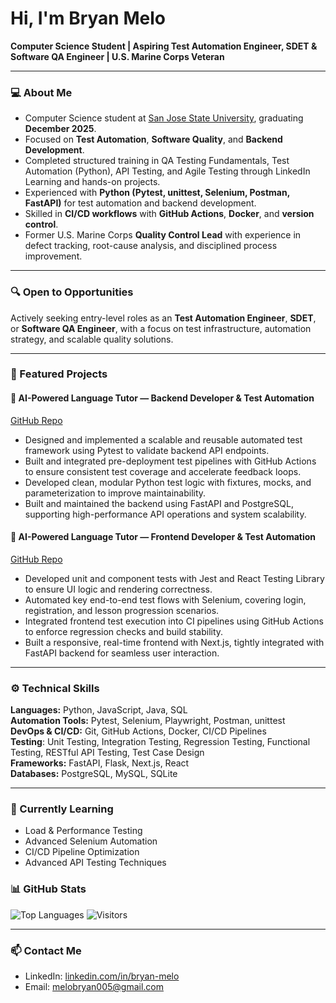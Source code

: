 # Hi, I'm Bryan Melo

**Computer Science Student | Aspiring Test Automation Engineer, SDET & Software QA Engineer | U.S. Marine Corps Veteran**

---

### 💻 About Me

- Computer Science student at [San Jose State University](https://www.sjsu.edu/cs/), graduating **December 2025**.
- Focused on **Test Automation**, **Software Quality**, and **Backend Development**.
- Completed structured training in QA Testing Fundamentals, Test Automation (Python), API Testing, and Agile Testing through LinkedIn Learning and hands-on projects.
- Experienced with **Python (Pytest, unittest, Selenium, Postman, FastAPI)** for test automation and backend development.
- Skilled in **CI/CD workflows** with **GitHub Actions**, **Docker**, and **version control**.
- Former U.S. Marine Corps **Quality Control Lead** with experience in defect tracking, root-cause analysis, and disciplined process improvement.

---

### 🔍 Open to Opportunities

Actively seeking entry-level roles as an **Test Automation Engineer**,  **SDET**, or **Software QA Engineer**, with a focus on test infrastructure, automation strategy, and scalable quality solutions.

---

### 📂 Featured Projects

#### 🧠 AI-Powered Language Tutor — Backend Developer & Test Automation  
[GitHub Repo](https://github.com/bryan-melo/ai-language-tutor-backend)  
- Designed and implemented a scalable and reusable automated test framework using Pytest to validate backend API
endpoints.
- Built and integrated pre-deployment test pipelines with GitHub Actions to ensure consistent test coverage and accelerate
feedback loops.
- Developed clean, modular Python test logic with fixtures, mocks, and parameterization to improve maintainability.
- Built and maintained the backend using FastAPI and PostgreSQL, supporting high-performance API operations and system
scalability.

#### 🧠 AI-Powered Language Tutor — Frontend Developer & Test Automation  
[GitHub Repo](https://github.com/bryan-melo/ai-language-tutor-frontend)  
- Developed unit and component tests with Jest and React Testing Library to ensure UI logic and rendering correctness.
- Automated key end-to-end test flows with Selenium, covering login, registration, and lesson progression scenarios.
- Integrated frontend test execution into CI pipelines using GitHub Actions to enforce regression checks and build stability.
- Built a responsive, real-time frontend with Next.js, tightly integrated with FastAPI backend for seamless user interaction.

---

### ⚙️ Technical Skills

**Languages:** Python, JavaScript, Java, SQL  
**Automation Tools:** Pytest, Selenium, Playwright, Postman, unittest  
**DevOps & CI/CD:** Git, GitHub Actions, Docker, CI/CD Pipelines   
**Testing**: Unit Testing, Integration Testing, Regression Testing, Functional Testing, RESTful API Testing, Test Case Design  
**Frameworks:** FastAPI, Flask, Next.js, React  
**Databases:** PostgreSQL, MySQL, SQLite    

---

### 📖 Currently Learning

- Load & Performance Testing
- Advanced Selenium Automation
- CI/CD Pipeline Optimization
- Advanced API Testing Techniques

### 📊 GitHub Stats

![Top Languages](https://github-readme-stats.vercel.app/api/top-langs/?username=bryan-melo&layout=compact)
![Visitors](https://komarev.com/ghpvc/?username=bryan-melo&color=blue)

---

### 📫 Contact Me

- LinkedIn: [linkedin.com/in/bryan-melo](https://linkedin.com/in/bryan-melo)
- Email: melobryan005@gmail.com
